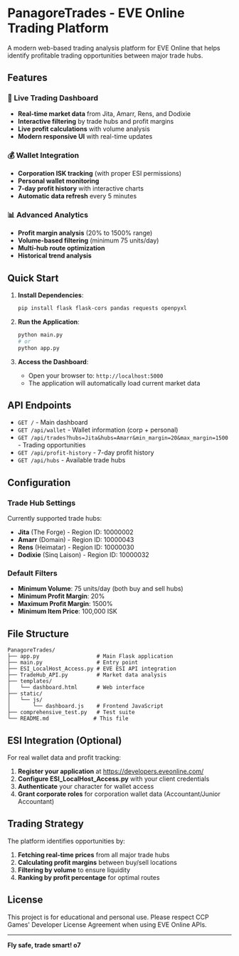 # PanagoreTrades - EVE Online Trading Platform

A modern web-based trading analysis platform for EVE Online that helps identify profitable trading opportunities between major trade hubs.

## Features

### 🚀 Live Trading Dashboard
- **Real-time market data** from Jita, Amarr, Rens, and Dodixie
- **Interactive filtering** by trade hubs and profit margins
- **Live profit calculations** with volume analysis
- **Modern responsive UI** with real-time updates

### 💰 Wallet Integration
- **Corporation ISK tracking** (with proper ESI permissions)
- **Personal wallet monitoring**
- **7-day profit history** with interactive charts
- **Automatic data refresh** every 5 minutes

### 📊 Advanced Analytics
- **Profit margin analysis** (20% to 1500% range)
- **Volume-based filtering** (minimum 75 units/day)
- **Multi-hub route optimization**
- **Historical trend analysis**

## Quick Start

1. **Install Dependencies**:
   ```bash
   pip install flask flask-cors pandas requests openpyxl
   ```

2. **Run the Application**:
   ```bash
   python main.py
   # or
   python app.py
   ```

3. **Access the Dashboard**:
   - Open your browser to: `http://localhost:5000`
   - The application will automatically load current market data

## API Endpoints

- `GET /` - Main dashboard
- `GET /api/wallet` - Wallet information (corp + personal)
- `GET /api/trades?hubs=Jita&hubs=Amarr&min_margin=20&max_margin=1500` - Trading opportunities
- `GET /api/profit-history` - 7-day profit history
- `GET /api/hubs` - Available trade hubs

## Configuration

### Trade Hub Settings
Currently supported trade hubs:
- **Jita** (The Forge) - Region ID: 10000002
- **Amarr** (Domain) - Region ID: 10000043
- **Rens** (Heimatar) - Region ID: 10000030
- **Dodixie** (Sinq Laison) - Region ID: 10000032

### Default Filters
- **Minimum Volume**: 75 units/day (both buy and sell hubs)
- **Minimum Profit Margin**: 20%
- **Maximum Profit Margin**: 1500%
- **Minimum Item Price**: 100,000 ISK

## File Structure

```
PanagoreTrades/
├── app.py                  # Main Flask application
├── main.py                 # Entry point
├── ESI_LocalHost_Access.py # EVE ESI API integration
├── TradeHub_API.py         # Market data analysis
├── templates/
│   └── dashboard.html      # Web interface
├── static/
│   └── js/
│       └── dashboard.js    # Frontend JavaScript
├── comprehensive_test.py   # Test suite
└── README.md              # This file
```

## ESI Integration (Optional)

For real wallet data and profit tracking:

1. **Register your application** at https://developers.eveonline.com/
2. **Configure ESI_LocalHost_Access.py** with your client credentials
3. **Authenticate** your character for wallet access
4. **Grant corporate roles** for corporation wallet data (Accountant/Junior Accountant)

## Trading Strategy

The platform identifies opportunities by:
1. **Fetching real-time prices** from all major trade hubs
2. **Calculating profit margins** between buy/sell locations
3. **Filtering by volume** to ensure liquidity
4. **Ranking by profit percentage** for optimal routes

## License

This project is for educational and personal use. Please respect CCP Games' Developer License Agreement when using EVE Online APIs.

---

**Fly safe, trade smart! o7**